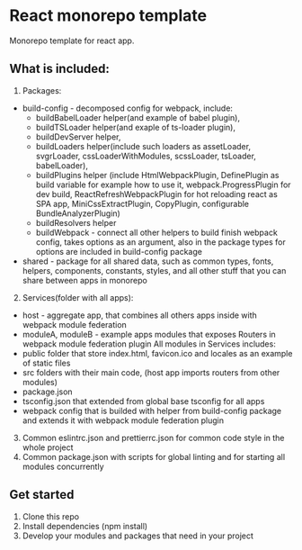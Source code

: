 # React monorepo template

Monorepo template for react app.

## What is included:

1) Packages:
* build-config - decomposed config for webpack, include:
  *  buildBabelLoader helper(and example of babel plugin),
  *  buildTSLoader helper(and exaple of ts-loader plugin),
  *  buildDevServer helper,
  *  buildLoaders helper(include such loaders as assetLoader, svgrLoader, cssLoaderWithModules, scssLoader, tsLoader, babelLoader),
  *  buildPlugins helper (include HtmlWebpackPlugin, DefinePlugin as build variable for example how to use it, webpack.ProgressPlugin for dev build, ReactRefreshWebpackPlugin for hot reloading react as SPA app, MiniCssExtractPlugin, CopyPlugin, configurable BundleAnalyzerPlugin)
  *  buildResolvers helper
  *  buildWebpack - connect all other helpers to build finish webpack config, takes options as an argument, also in the package types for options are included in build-config package
* shared - package for all shared data, such as common types, fonts, helpers, components, constants, styles, and all other stuff that you can share between apps in monorepo

2) Services(folder with all apps):
* host - aggregate app, that combines all others apps inside with webpack module federation
* moduleA, moduleB - example apps modules that exposes Routers in webpack module federation plugin
All modules in Services includes:
* public folder that store index.html, favicon.ico and locales as an example of static files
* src folders with their main code, (host app imports routers from other modules)
* package.json
* tsconfig.json that extended from global base tsconfig for all apps
* webpack config that is builded with helper from build-config package and extends it with webpack module federation plugin

3) Common eslintrc.json and prettierrc.json for common code style in the whole project
4) Common package.json with scripts for global linting and for starting all modules concurrently

## Get started

1) Clone this repo
2) Install dependencies (npm install)
3) Develop your modules and packages that need in your project
